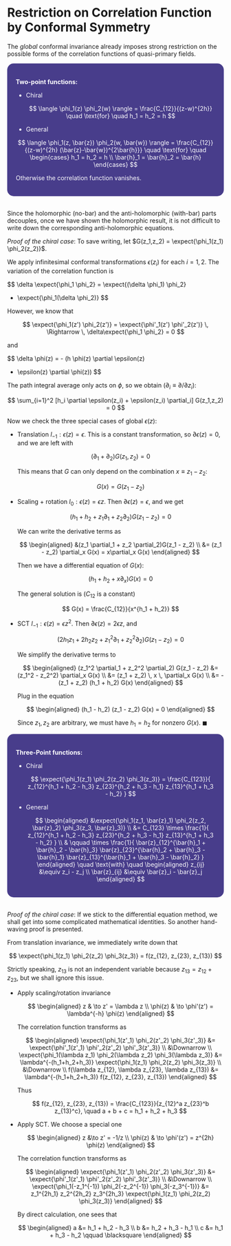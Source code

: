<style>
    .katex {
        font-size: 1.1em;
    }
    .remark {
        border-radius: 15px;
        padding: 20px;
        background-color: SeaGreen;
        color: White;
    }
    .result {
        border-radius: 15px;
        padding: 20px;
        background-color: DarkSlateBlue;
        color: White;
    }
</style>

# Restriction on Correlation Function by Conformal Symmetry

The *global* conformal invariance already imposes strong restriction on the possible forms of the correlation functions of quasi-primary fields.

<div class="result">

**Two-point functions:**

- Chiral
    
    $$
    \langle \phi_1(z) \phi_2(w) \rangle
    = \frac{C_{12}}{(z-w)^{2h}}
    \quad \text{for} \quad
    h_1 = h_2 = h
    $$

- General

$$
\langle \phi_1(z, \bar{z}) \phi_2(w, \bar{w}) \rangle 
= \frac{C_{12}}{(z-w)^{2h} (\bar{z}-\bar{w})^{2\bar{h}}} 
\quad \text{for} \quad
\begin{cases}
    h_1 = h_2 = h \\
    \bar{h}_1 = \bar{h}_2 = \bar{h}
\end{cases}
$$

Otherwise the correlation function vanishes. 

</div><br>

<!-- <div class="remark">

*Remark*: In order that the correlation function is single-valued, $h$ for a chiral/anti-chiral quasi-primary field can only be an integer or half-integer.

</div><br> -->

Since the holomorphic (no-bar) and the anti-holomorphic (with-bar) parts decouples, once we have shown the holomorphic result, it is not difficult to write down the corresponding anti-holomorphic equations.

*Proof of the chiral case*: To save writing, let $G(z_1,z_2) = \expect{\phi_1(z_1) \phi_2(z_2)}$.

We apply infinitesimal conformal transformations $\epsilon(z_i)$ for each $i = 1,2$. The variation of the correlation function is

$$
\delta \expect{\phi_1 \phi_2}
= \expect{(\delta \phi_1) \phi_2}
+ \expect{\phi_1(\delta \phi_2)}
$$

However, we know that

$$
\expect{\phi_1(z') \phi_2(z')} 
= \expect{\phi'_1(z') \phi'_2(z')}
\, \Rightarrow \, \delta\expect{\phi_1 \phi_2} = 0
$$

and

$$
\delta \phi(z) = - (h \phi(z) \partial \epsilon(z)
+ \epsilon(z) \partial \phi(z))
$$

The path integral average only acts on $\phi$, so we obtain ($\partial_i \equiv \partial/\partial z_i$):

$$
\sum_{i=1}^2 [h_i \partial \epsilon(z_i) + \epsilon(z_i) \partial_i]
G(z_1,z_2) = 0
$$

Now we check the three special cases of global $\epsilon(z)$:

- Translation $l_{-1}: \epsilon(z) = \epsilon$. This is a constant transformation, so $\partial \epsilon(z) = 0$, and we are left with
    
    $$
    (\partial_1 + \partial_2) G(z_1, z_2) = 0
    $$

    This means that $G$ can only depend on the combination $x \equiv z_1 - z_2$:

    $$
    G(x) = G(z_1 - z_2)
    $$

- Scaling + rotation $l_0: \epsilon(z) = \epsilon z$. Then $\partial \epsilon(z) = \epsilon$, and we get
    
    $$
    (h_1 + h_2 + z_1 \partial_1 + z_2 \partial_2)G(z_1 - z_2) = 0
    $$

    We can write the derivative terms as

    $$
    \begin{aligned}
        &(z_1 \partial_1 + z_2 \partial_2)G(z_1 - z_2) 
        \\
        &= (z_1 - z_2) \partial_x G(x) 
        = x\partial_x G(x)
    \end{aligned}
    $$

    Then we have a differential equation of $G(x)$:

    $$
    (h_1 + h_2 + x\partial_x) G(x) = 0
    $$

    The general solution is ($C_{12}$ is a constant)

    $$
    G(x) = \frac{C_{12}}{x^{h_1 + h_2}}
    $$

- SCT $l_{-1}: \epsilon(z) = \epsilon z^2$. Then $\partial \epsilon(z) = 2 \epsilon z$, and
    
    $$
    (2h_1 z_1 + 2h_2 z_2 + z_1^2 \partial_1 + z_2^2 \partial_2)
    G(z_1 - z_2) = 0
    $$

    We simplify the derivative terms to

    $$
    \begin{aligned}
        (z_1^2 \partial_1 + z_2^2 \partial_2) G(z_1 - z_2)
        &= (z_1^2 - z_2^2) \partial_x G(x)
        \\
        &= (z_1 + z_2) \, x \, \partial_x G(x)
        \\
        &= - (z_1 + z_2) (h_1 + h_2) G(x)
    \end{aligned}
    $$

    Plug in the equation
    
    $$
    \begin{aligned}
        (h_1 - h_2) (z_1 - z_2) G(x) = 0
    \end{aligned}
    $$

    Since $z_1, z_2$ are arbitrary, we must have $h_1 = h_2$ for nonzero $G(x)$. $\blacksquare$

<div class="result">

**Three-Point functions:**

- Chiral

    $$
    \expect{\phi_1(z_1) \phi_2(z_2) \phi_3(z_3)}
    = \frac{C_{123}}{
        z_{12}^{h_1 + h_2 - h_3}
        z_{23}^{h_2 + h_3 - h_1}
        z_{13}^{h_1 + h_3 - h_2}
    }
    $$

- General

    $$
    \begin{aligned}
        &\expect{\phi_1(z_1, \bar{z}_1) \phi_2(z_2, \bar{z}_2) \phi_3(z_3, \bar{z}_3)}
        \\
        &= C_{123} \times
        \frac{1}{
            z_{12}^{h_1 + h_2 - h_3}
            z_{23}^{h_2 + h_3 - h_1}
            z_{13}^{h_1 + h_3 - h_2}
        }
        \\
        & \qquad \times
        \frac{1}{
            \bar{z}_{12}^{\bar{h}_1 + \bar{h}_2 - \bar{h}_3}
            \bar{z}_{23}^{\bar{h}_2 + \bar{h}_3 - \bar{h}_1}
            \bar{z}_{13}^{\bar{h}_1 + \bar{h}_3 - \bar{h}_2}
        }
    \end{aligned}
    \quad \text{with} \quad 
    \begin{aligned}
        z_{ij} &\equiv z_i - z_j 
        \\
        \bar{z}_{ij} &\equiv \bar{z}_i - \bar{z}_j
    \end{aligned}
    $$

</div><br>

*Proof of the chiral case*: If we stick to the differential equation method, we shall get into some complicated mathematical identities. So another hand-waving proof is presented. 

From translation invariance, we immediately write down that

$$
\expect{\phi_1(z_1) \phi_2(z_2) \phi_3(z_3)}
= f(z_{12}, z_{23}, z_{13})
$$

Strictly speaking, $z_{13}$ is not an independent variable because $z_{13} = z_{12} + z_{23}$, but we shall ignore this issue.

- Apply scaling/rotation invariance
    
    $$
    \begin{aligned}
        z & \to z' = \lambda z
        \\
        \phi(z) & \to \phi'(z') = \lambda^{-h} \phi(z)
    \end{aligned}
    $$

    The correlation function transforms as

    $$
    \begin{aligned}
        \expect{\phi_1(z'_1) \phi_2(z'_2) \phi_3(z'_3)}
        &= \expect{\phi'_1(z'_1) \phi'_2(z'_2) \phi'_3(z'_3)}
        \\ &\Downarrow \\
        \expect{\phi_1(\lambda z_1) \phi_2(\lambda z_2) \phi_3(\lambda z_3)}
        &= \lambda^{-(h_1+h_2+h_3)}
        \expect{\phi_1(z_1) \phi_2(z_2) \phi_3(z_3)}
        \\ &\Downarrow \\
        f(\lambda z_{12}, \lambda z_{23}, \lambda z_{13})
        &= \lambda^{-(h_1+h_2+h_3)} f(z_{12}, z_{23}, z_{13})
    \end{aligned}
    $$

    Thus

    $$
    f(z_{12}, z_{23}, z_{13}) = \frac{C_{123}}{z_{12}^a z_{23}^b z_{13}^c}, \quad
    a + b + c = h_1 + h_2 + h_3
    $$

- Apply SCT. We choose a special one
    
    $$
    \begin{aligned}
        z &\to z' = -1/z
        \\
        \phi(z) & \to \phi'(z') 
        = z^{2h} \phi(z)
    \end{aligned}
    $$

    The correlation function transforms as

    $$
    \begin{aligned}
        \expect{\phi_1(z'_1) \phi_2(z'_2) \phi_3(z'_3)}
        &= \expect{\phi'_1(z'_1) \phi'_2(z'_2) \phi'_3(z'_3)}
        \\ &\Downarrow \\
        \expect{\phi_1(-z_1^{-1}) \phi_2(-z_2^{-1}) \phi_3(-z_3^{-1})}
        &= z_1^{2h_1} z_2^{2h_2} z_3^{2h_3}
        \expect{\phi_1(z_1) \phi_2(z_2) \phi_3(z_3)}
    \end{aligned}
    $$

    By direct calculation, one sees that

    $$
    \begin{aligned}
        a &= h_1 + h_2 - h_3 \\
        b &= h_2 + h_3 - h_1 \\
        c &= h_1 + h_3 - h_2 \qquad \blacksquare
    \end{aligned}
    $$
